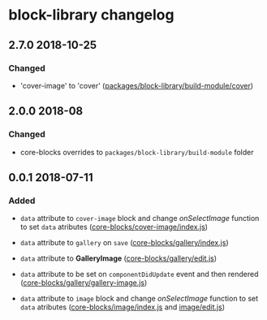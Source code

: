 # block-library changelog

## 2.7.0 2018-10-25

### Changed

- 'cover-image' to 'cover' ([packages/block-library/build-module/cover](https://github.com/front/gutenberg-js/blob/v2.7.0/src/js/gutenberg-overrides/packages/block-library/build-module/cover))

## 2.0.0 2018-08

### Changed

- core-blocks overrides to `packages/block-library/build-module` folder

## 0.0.1 2018-07-11

### Added

- `data` attribute to `cover-image` block and change *onSelectImage* function to set `data` atributes ([core-blocks/cover-image/index.js](https://github.com/front/gutenberg-js/blob/v0.0.1/src/js/gutenberg-overrides/cover-image/index.js))

- `data` attribute to `gallery` on `save` ([core-blocks/gallery/index.js](https://github.com/front/gutenberg-js/blob/v0.0.1/src/js/gutenberg-overrides/core-blocks/gallery/index.js))

- `data` attribute to **GalleryImage** ([core-blocks/gallery/edit.js](https://github.com/front/gutenberg-js/blob/v0.0.1/src/js/gutenberg-overrides/core-blocks/gallery/edit.js))

- `data` attribute to be set on `componentDidUpdate` event and then rendered ([core-blocks/gallery/gallery-image.js](https://github.com/front/gutenberg-js/blob/v0.0.1/src/js/gutenberg-overrides/core-blocks/gallery/gallery-image.js))

- `data` attribute to `image` block and change *onSelectImage* function to set `data` atributes ([core-blocks/image/index.js](https://github.com/front/gutenberg-js/blob/v0.0.1/src/js/gutenberg-overrides/core-blocks/image/edit.js) and [image/edit.js](https://github.com/front/gutenberg-js/blob/v0.0.1/src/js/gutenberg-overrides/core-blocks/image/edit.js))
